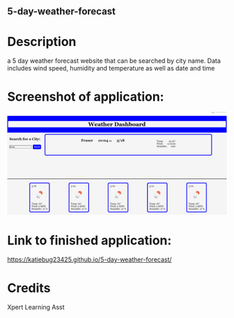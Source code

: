 ## 5-day-weather-forecast

# Description 
a 5 day weather forecast website that can be searched by city name. Data includes wind speed, humidity and temperature as well as date and time

# Screenshot of application:
![screenshot for links to more information](./assets/Screenshot%20weather.png)

# Link to finished application:

https://katiebug23425.github.io/5-day-weather-forecast/


# Credits
Xpert Learning Asst